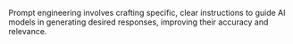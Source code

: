 Prompt engineering involves crafting specific, clear instructions to guide AI models in generating desired responses, improving their accuracy and relevance.
